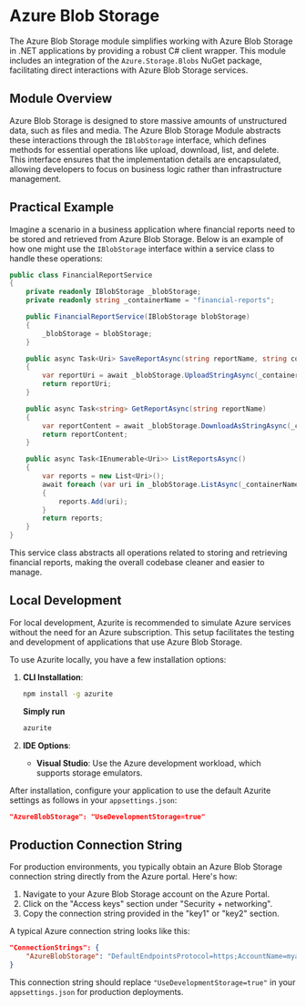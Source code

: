 # Azure Blob Storage

The Azure Blob Storage module simplifies working with Azure Blob Storage in .NET applications by providing a robust C# client wrapper. This module includes an integration of the `Azure.Storage.Blobs` NuGet package, facilitating direct interactions with Azure Blob Storage services.

## Module Overview

Azure Blob Storage is designed to store massive amounts of unstructured data, such as files and media. The Azure Blob Storage Module abstracts these interactions through the `IBlobStorage` interface, which defines methods for essential operations like upload, download, list, and delete. This interface ensures that the implementation details are encapsulated, allowing developers to focus on business logic rather than infrastructure management.

## Practical Example

Imagine a scenario in a business application where financial reports need to be stored and retrieved from Azure Blob Storage. Below is an example of how one might use the `IBlobStorage` interface within a service class to handle these operations:

```csharp
public class FinancialReportService
{
    private readonly IBlobStorage _blobStorage;
    private readonly string _containerName = "financial-reports";

    public FinancialReportService(IBlobStorage blobStorage)
    {
        _blobStorage = blobStorage;
    }

    public async Task<Uri> SaveReportAsync(string reportName, string content)
    {
        var reportUri = await _blobStorage.UploadStringAsync(_containerName, reportName, content);
        return reportUri;
    }

    public async Task<string> GetReportAsync(string reportName)
    {
        var reportContent = await _blobStorage.DownloadAsStringAsync(_containerName, reportName);
        return reportContent;
    }

    public async Task<IEnumerable<Uri>> ListReportsAsync()
    {
        var reports = new List<Uri>();
        await foreach (var uri in _blobStorage.ListAsync(_containerName))
        {
            reports.Add(uri);
        }
        return reports;
    }
}
```

This service class abstracts all operations related to storing and retrieving financial reports, making the overall codebase cleaner and easier to manage.

## Local Development

For local development, Azurite is recommended to simulate Azure services without the need for an Azure subscription. This setup facilitates the testing and development of applications that use Azure Blob Storage.

To use Azurite locally, you have a few installation options:

1. **CLI Installation**:
   ```bash
   npm install -g azurite
   ```
   
   **Simply run**

   ```bash
   azurite
   ```

2. **IDE Options**:
    - **Visual Studio**: Use the Azure development workload, which supports storage emulators.

After installation, configure your application to use the default Azurite settings as follows in your `appsettings.json`:
```json
"AzureBlobStorage": "UseDevelopmentStorage=true"
```

## Production Connection String

For production environments, you typically obtain an Azure Blob Storage connection string directly from the Azure portal. Here's how:

1. Navigate to your Azure Blob Storage account on the Azure Portal.
2. Click on the "Access keys" section under "Security + networking".
3. Copy the connection string provided in the "key1" or "key2" section.

A typical Azure connection string looks like this:
```json
"ConnectionStrings": {
    "AzureBlobStorage": "DefaultEndpointsProtocol=https;AccountName=myaccountname;AccountKey=myaccountkey;EndpointSuffix=core.windows.net;"
}
```

This connection string should replace `"UseDevelopmentStorage=true"` in your `appsettings.json` for production deployments.